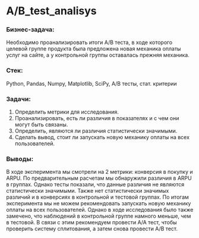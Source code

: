 # A/B_test_analisys

### Бизнес-задача:
Необходимо проанализировать итоги A/B теста, в ходе которого целевой группе продукта была предложена новая механика оплаты услуг на сайте, а у контрольной группы оставалась прежняя механика.

### Стек:
Python, Pandas, Numpy, Matplotlib, SciPy, A/B тесты, стат. критерии

### Задачи:
1. Определить метрики для исследования.   
2. Проанализировать, есть ли различия в показателях и с чем они могут быть связаны.   
3. Определить, являются ли различия статистически значимыми.   
4. Сделать вывод, стоит ли запускать новую механику оплаты на всех пользователей.  

### Выводы:
В ходе эксперимента мы смотрели на 2 метрики: конверсия в покупку и ARPU. По предварительным расчетам мы обнаружили различия в ARPU в группах. Однако тесты показали, что данные различия не являются статистически значимыми. Также нет статистически значимых различий и в конверсиях в контрольной и тестовой группах. По итогам эксперимента мы не можем рекомендовать запускать новую механику оплаты на всех пользователей. Однако в ходе исследования было также замечено, что наблюдений в контрольной группе намного меньше, чем в тестовой. В связи с этим рекомендуем провести A/A тест, чтобы проверить систему сплитования, а затем снова провести A/B тест.
